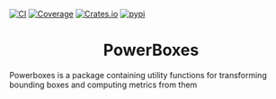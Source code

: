 [![CI](https://github.com/smirkey/powerboxes/actions/workflows/ci.yml/badge.svg)](https://github.com/smirkey/powerboxes/actions/workflows/ci.yml)
[![Coverage](https://codecov.io/gh/smirkey/powerboxes/branch/main/graph/badge.svg)](https://codecov.io/gh/smirkey/powerboxes)
[![Crates.io](https://img.shields.io/crates/v/powerboxesrs.svg)](https://crates.io/crates/powerboxesrs)
[![pypi](https://img.shields.io/pypi/v/powerboxes.svg)](https://pypi.python.org/pypi/powerboxes)

# <div align="center"> PowerBoxes </div>
Powerboxes is a package containing utility functions for transforming bounding boxes and computing metrics from them
